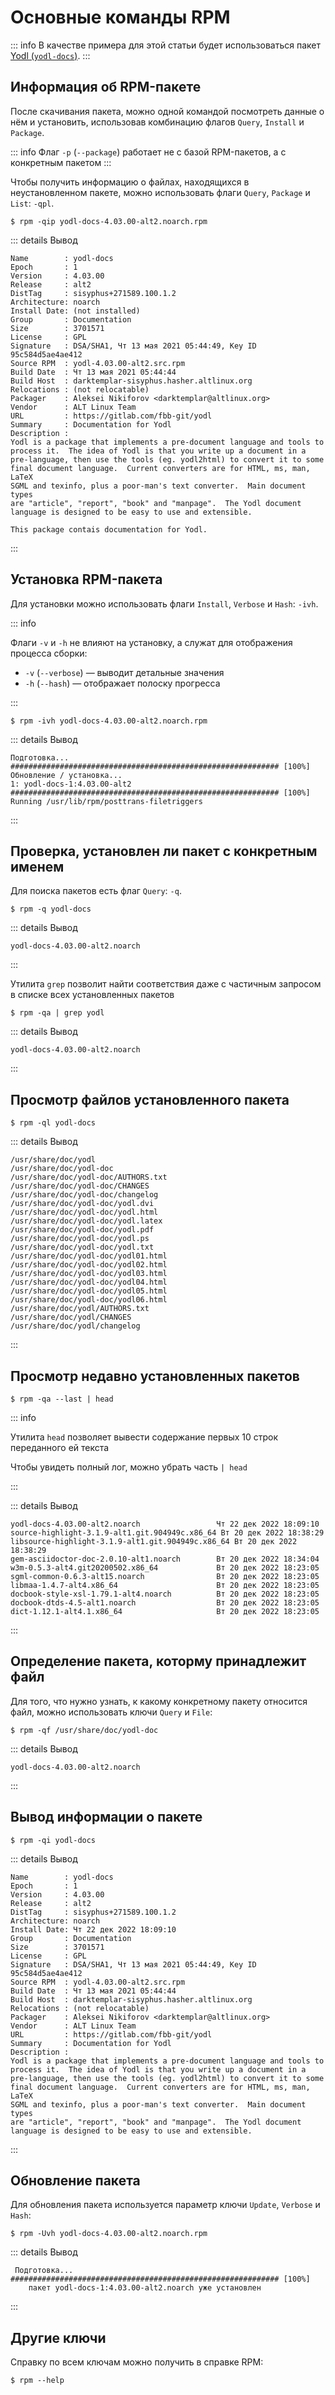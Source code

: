 # Основные команды RPM

::: info
В качестве примера для этой статьи будет использоваться пакет [Yodl (`yodl-docs`)](http://ftp.altlinux.org/pub/distributions/ALTLinux/p10/branch/noarch/RPMS.classic/yodl-docs-4.03.00-alt2.noarch.rpm).
:::

## Информация об RPM-пакете

После скачивания пакета, можно одной командой посмотреть данные о нём и установить, использовав комбинацию флагов `Query`, `Install` и `Package`.

::: info
Флаг `-p` (`--package`) работает не с базой RPM-пакетов, а с конкретным пакетом
:::

Чтобы получить информацию о файлах, находящихся в неустановленном пакете, можно использовать флаги `Query`, `Package` и `List`: `-qpl`.

```shell
$ rpm -qip yodl-docs-4.03.00-alt2.noarch.rpm
```

::: details Вывод

```shell
Name        : yodl-docs
Epoch       : 1
Version     : 4.03.00
Release     : alt2
DistTag     : sisyphus+271589.100.1.2
Architecture: noarch
Install Date: (not installed)
Group       : Documentation
Size        : 3701571
License     : GPL
Signature   : DSA/SHA1, Чт 13 мая 2021 05:44:49, Key ID 95c584d5ae4ae412
Source RPM  : yodl-4.03.00-alt2.src.rpm
Build Date  : Чт 13 мая 2021 05:44:44
Build Host  : darktemplar-sisyphus.hasher.altlinux.org
Relocations : (not relocatable)
Packager    : Aleksei Nikiforov <darktemplar@altlinux.org>
Vendor      : ALT Linux Team
URL         : https://gitlab.com/fbb-git/yodl
Summary     : Documentation for Yodl
Description :
Yodl is a package that implements a pre-document language and tools to
process it.  The idea of Yodl is that you write up a document in a
pre-language, then use the tools (eg. yodl2html) to convert it to some
final document language.  Current converters are for HTML, ms, man, LaTeX
SGML and texinfo, plus a poor-man's text converter.  Main document types
are "article", "report", "book" and "manpage".  The Yodl document
language is designed to be easy to use and extensible.

This package contais documentation for Yodl.
```

:::

## Установка RPM-пакета

Для установки можно использовать флаги `Install`, `Verbose` и `Hash`: `-ivh`.

::: info

Флаги `-v` и `-h` не влияют на установку, а служат для отображения процесса сборки:

- `-v` (`--verbose`) — выводит детальные значения
- `-h` (`--hash`) — отображает полоску прогресса

:::

```shell
$ rpm -ivh yodl-docs-4.03.00-alt2.noarch.rpm
```

::: details Вывод

```shell
Подготовка...                ############################################################ [100%]
Обновление / установка...
1: yodl-docs-1:4.03.00-alt2  ############################################################ [100%]
Running /usr/lib/rpm/posttrans-filetriggers
```

:::

## Проверка, установлен ли пакет с конкретным именем

Для поиска пакетов есть флаг `Query`: `-q`.

```shell
$ rpm -q yodl-docs
```

::: details Вывод

```shell
yodl-docs-4.03.00-alt2.noarch
```

:::

Утилита `grep` позволит найти соответствия даже с частичным запросом в списке всех установленных пакетов

```
$ rpm -qa | grep yodl
```

::: details Вывод

```
yodl-docs-4.03.00-alt2.noarch
```

:::

## Просмотр файлов установленного пакета

```
$ rpm -ql yodl-docs
```

::: details Вывод

```
/usr/share/doc/yodl
/usr/share/doc/yodl-doc
/usr/share/doc/yodl-doc/AUTHORS.txt
/usr/share/doc/yodl-doc/CHANGES
/usr/share/doc/yodl-doc/changelog
/usr/share/doc/yodl-doc/yodl.dvi
/usr/share/doc/yodl-doc/yodl.html
/usr/share/doc/yodl-doc/yodl.latex
/usr/share/doc/yodl-doc/yodl.pdf
/usr/share/doc/yodl-doc/yodl.ps
/usr/share/doc/yodl-doc/yodl.txt
/usr/share/doc/yodl-doc/yodl01.html
/usr/share/doc/yodl-doc/yodl02.html
/usr/share/doc/yodl-doc/yodl03.html
/usr/share/doc/yodl-doc/yodl04.html
/usr/share/doc/yodl-doc/yodl05.html
/usr/share/doc/yodl-doc/yodl06.html
/usr/share/doc/yodl/AUTHORS.txt
/usr/share/doc/yodl/CHANGES
/usr/share/doc/yodl/changelog
```

:::

## Просмотр недавно установленных пакетов

```shell
$ rpm -qa --last | head
```

::: info

Утилита `head` позволяет вывести содержание первых 10 строк переданного ей текста

Чтобы увидеть полный лог, можно убрать часть `| head`

:::

::: details Вывод

```shell
yodl-docs-4.03.00-alt2.noarch                 Чт 22 дек 2022 18:09:10
source-highlight-3.1.9-alt1.git.904949c.x86_64 Вт 20 дек 2022 18:38:29
libsource-highlight-3.1.9-alt1.git.904949c.x86_64 Вт 20 дек 2022 18:38:29
gem-asciidoctor-doc-2.0.10-alt1.noarch        Вт 20 дек 2022 18:34:04
w3m-0.5.3-alt4.git20200502.x86_64             Вт 20 дек 2022 18:23:05
sgml-common-0.6.3-alt15.noarch                Вт 20 дек 2022 18:23:05
libmaa-1.4.7-alt4.x86_64                      Вт 20 дек 2022 18:23:05
docbook-style-xsl-1.79.1-alt4.noarch          Вт 20 дек 2022 18:23:05
docbook-dtds-4.5-alt1.noarch                  Вт 20 дек 2022 18:23:05
dict-1.12.1-alt4.1.x86_64                     Вт 20 дек 2022 18:23:05
```

:::

## Определение пакета, которму принадлежит файл

Для того, что нужно узнать, к какому конкретному пакету относится файл, можно использовать ключи `Query` и `File`:

```shell
$ rpm -qf /usr/share/doc/yodl-doc
```

::: details Вывод

```shell
yodl-docs-4.03.00-alt2.noarch
```

:::

## Вывод информации о пакете

```shell
$ rpm -qi yodl-docs
```

::: details Вывод

```shell
Name        : yodl-docs
Epoch       : 1
Version     : 4.03.00
Release     : alt2
DistTag     : sisyphus+271589.100.1.2
Architecture: noarch
Install Date: Чт 22 дек 2022 18:09:10
Group       : Documentation
Size        : 3701571
License     : GPL
Signature   : DSA/SHA1, Чт 13 мая 2021 05:44:49, Key ID 95c584d5ae4ae412
Source RPM  : yodl-4.03.00-alt2.src.rpm
Build Date  : Чт 13 мая 2021 05:44:44
Build Host  : darktemplar-sisyphus.hasher.altlinux.org
Relocations : (not relocatable)
Packager    : Aleksei Nikiforov <darktemplar@altlinux.org>
Vendor      : ALT Linux Team
URL         : https://gitlab.com/fbb-git/yodl
Summary     : Documentation for Yodl
Description :
Yodl is a package that implements a pre-document language and tools to
process it.  The idea of Yodl is that you write up a document in a
pre-language, then use the tools (eg. yodl2html) to convert it to some
final document language.  Current converters are for HTML, ms, man, LaTeX
SGML and texinfo, plus a poor-man's text converter.  Main document types
are "article", "report", "book" and "manpage".  The Yodl document
language is designed to be easy to use and extensible.
```

:::

## Обновление пакета

Для обновления пакета используется параметр ключи `Update`, `Verbose` и `Hash`:

```shell
$ rpm -Uvh yodl-docs-4.03.00-alt2.noarch.rpm
```

::: details Вывод

```shell
 Подготовка...             ############################################################ [100%]
	пакет yodl-docs-1:4.03.00-alt2.noarch уже установлен
```

:::

## Другие ключи

Справку по всем ключам можно получить в справке RPM:

```shell
$ rpm --help
```
